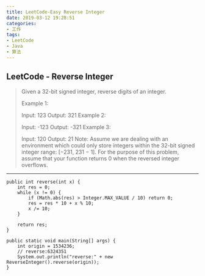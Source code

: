 ```yaml
---
title: LeetCode-Easy Reverse Integer
date: 2019-03-12 19:28:51
categories:
- 工作
tags:
- LeetCode
- Java
- 算法
---
```


## LeetCode - Reverse Integer
> Given a 32-bit signed integer, reverse digits of an integer.
> 
> Example 1:
> 
> Input: 123
> Output: 321
> Example 2:
> 
> Input: -123
> Output: -321
> Example 3:
> 
> Input: 120
> Output: 21
> Note:
> Assume we are dealing with an environment which could only store integers within the 32-bit signed integer range: [−231,  231 − 1]. For the purpose of this problem, assume that your function returns 0 when the reversed integer overflows.

---

```
public int reverse(int x) {
    int res = 0;
    while (x != 0) {
        if (Math.abs(res) > Integer.MAX_VALUE / 10) return 0;
        res = res * 10 + x % 10;
        x /= 10;
    }

    return res;
}

public static void main(String[] args) {
    int origin = 1534236;
    // reverse:6324351
    System.out.println("reverse:" + new ReverseInteger().reverse(origin));
}

```

